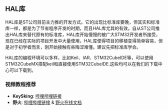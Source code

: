 ## HAL库

HAL库是ST公司目前主力推的开发方式。它的出现比标准库要晚，但其实和标准库一样，都是为了节省程序开发的时期，而且HAL库尤其的有效。自从ST公司推出HAL库来替代原有的标准库，HAL库开始慢慢的被广大STM32开发者所接受，现在已经在实际的项目开发中大量使用，HAL库使得项目的移植变得简单容易，但是对于初学者而言，刚开始接触有些晦涩难懂。建议先把标准库学会。

HAL库的编程环境可以多样，比如Keil、IAR、STM32CubeIDE等，可以使用STM32CubeMX搭配keil和直接使用STM32CubeIDE.这些均可以在我们的下载中心可以下载到。

### 视频教程推荐

- **KeySking**: [哔哩哔哩链接](https://www.bilibili.com/video/BV12v4y1y7uV/?spm_id_from=333.788)
- **野火**: [哔哩哔哩链接](https://www.bilibili.com/video/BV18X4y1M763?p=15&vd_source=0bd1e74e0fe7e200ff74a89bbb96cc11) & [野火在线文档](https://doc.embedfire.com/mcu/stm32/f103/hal_general/zh/latest/index.html)